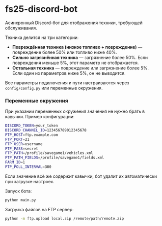 fs25-discord-bot
=================

Асинхронный Discord-бот для отображения техники, требующей обслуживания.

Техника делится на три категории:

* **Повреждённая техника (низкое топливо + повреждение)** — повреждение более 50% или топливо ниже 40%.
* **Сильно загрязнённая техника** — загрязнение более 50%. Если повреждения меньше 5%, этот параметр не отображается.
* **Остальная техника** — повреждение или загрязнение более 5%. Если один из параметров ниже 5%, он не выводится.

Все параметры подключения и пути настраиваются через `config/config.py` или переменные окружения.

### Переменные окружения

При указании переменных окружения значения не нужно брать в кавычки. Пример конфигурации:

```bash
DISCORD_TOKEN=your_token
DISCORD_CHANNEL_ID=123456789012345678
FTP_HOST=ftp.example.com
FTP_PORT=21
FTP_USER=username
FTP_PASS=secret
FTP_PATH=/profile/savegame1/vehicles.xml
FTP_PATH_FIELDS=/profile/savegame1/fields.xml
FARM_ID=1
FTP_POLL_INTERVAL=300
```

Если значение всё же содержит кавычки, бот удалит их автоматически при загрузке настроек.

Запуск бота:

```bash
python main.py
```

Загрузка файлов на FTP сервер:

```bash
python -m ftp.upload local.zip /remote/path/remote.zip
```
